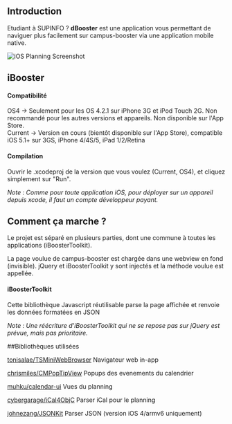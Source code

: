 ## Introduction

Etudiant à SUPINFO ? **dBooster** est une application vous permettant de naviguer plus facilement sur campus-booster via une application mobile native.

![iOS Planning Screenshot](https://raw.github.com/abarisain/iBooster/master/Screenshots/readme_ios.png)

## iBooster

#### Compatibilité
OS4 -> Seulement pour les OS 4.2.1 sur iPhone 3G et iPod Touch 2G. Non recommandé pour les autres versions et appareils. Non disponible sur l'App Store.  
Current -> Version en cours (bientôt disponible sur l'App Store), compatible iOS 5.1+ sur 3GS, iPhone 4/4S/5, iPad 1/2/Retina

#### Compilation
Ouvrir le .xcodeproj de la version que vous voulez (Current, OS4), et cliquez simplement sur "Run".

*Note : Comme pour toute application iOS, pour déployer sur un appareil depuis xcode, il faut un compte développeur payant.*

## Comment ça marche ?
Le projet est séparé en plusieurs parties, dont une commune à toutes les applications (iBoosterToolkit).

La page voulue de campus-booster est chargée dans une webview en fond (invisible). jQuery et iBoosterToolkit y sont injectés et la méthode voulue est appellée.  

#### iBoosterToolkit 

Cette bibliothèque Javascript réutilisable parse la page affichée et renvoie les données formatées en JSON

*Note : Une réécriture d'iBoosterToolkit qui ne se repose pas sur jQuery est prévue, mais pas prioritaire.*

##Bibliothèques utilisées

[tonisalae/TSMiniWebBrowser](https://github.com/tonisalae/TSMiniWebBrowser) Navigateur web in-app

[chrismiles/CMPopTipView](https://github.com/chrismiles/CMPopTipView) Popups des evenements du calendrier

[muhku/calendar-ui](https://github.com/muhku/calendar-ui) Vues du planning

[cybergarage/iCal4ObjC](https://github.com/cybergarage/iCal4ObjC) Parser iCal pour le planning

[johnezang/JSONKit](https://github.com/johnezang/JSONKit) Parser JSON (version iOS 4/armv6 uniquement)

